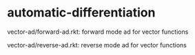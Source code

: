 # automatic-differentiation

vector-ad/forward-ad.rkt: forward mode ad for vector functions

vector-ad/reverse-ad.rkt: reverse mode ad for vector functions